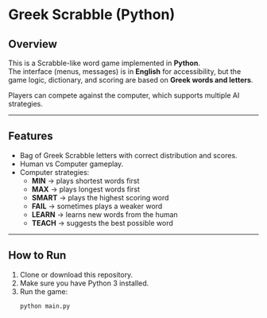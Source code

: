 # Greek Scrabble (Python)

## Overview
This is a Scrabble-like word game implemented in **Python**.  
The interface (menus, messages) is in **English** for accessibility, but the game logic, dictionary, and scoring are based on **Greek words and letters**.  

Players can compete against the computer, which supports multiple AI strategies.

---

## Features
- Bag of Greek Scrabble letters with correct distribution and scores.  
- Human vs Computer gameplay.  
- Computer strategies:
  - **MIN** → plays shortest words first  
  - **MAX** → plays longest words first  
  - **SMART** → plays the highest scoring word  
  - **FAIL** → sometimes plays a weaker word  
  - **LEARN** → learns new words from the human  
  - **TEACH** → suggests the best possible word  

---

## How to Run
1. Clone or download this repository.  
2. Make sure you have Python 3 installed.  
3. Run the game:  
   ```bash
   python main.py

